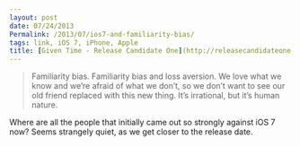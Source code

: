 ```yaml
---
layout: post
date: 07/24/2013
Permalink: /2013/07/ios7-and-familiarity-bias/
tags: link, iOS 7, iPhone, Apple
title: [Given Time - Release Candidate One](http://releasecandidateone.com/253:given_time)
---
```


<blockquote>
  <p>Familiarity bias. Familiarity bias and loss aversion. We love what we know and we’re afraid of what we don’t, so we don’t want to see our old friend replaced with this new thing. It’s irrational, but it’s human nature.</p>
</blockquote>

<p>Where are all the people that initially came out so strongly against iOS 7 now? Seems strangely quiet, as we get closer to the release date.</p>